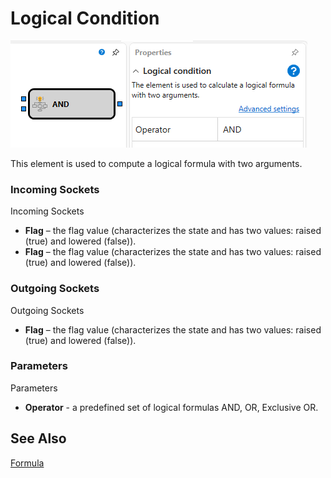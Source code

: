 # Logical Condition

![Designer The logical condition 00](../images/Designer_logical_condition_00.png)

This element is used to compute a logical formula with two arguments.

### Incoming Sockets

Incoming Sockets

- **Flag** – the flag value (characterizes the state and has two values: raised (true) and lowered (false)).
- **Flag** – the flag value (characterizes the state and has two values: raised (true) and lowered (false)).

### Outgoing Sockets

Outgoing Sockets

- **Flag** – the flag value (characterizes the state and has two values: raised (true) and lowered (false)).

### Parameters

Parameters

- **Operator** - a predefined set of logical formulas AND, OR, Exclusive OR.

## See Also

[Formula](Designer_Universal_formula.md)